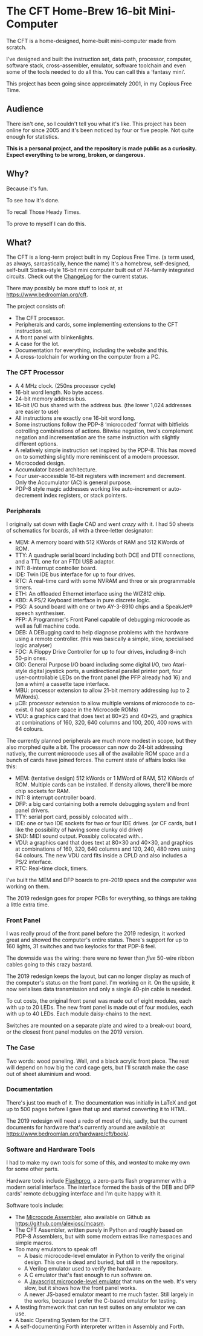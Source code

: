 # The CFT Home-Brew 16-bit Mini-Computer

The CFT is a home-designed, home-built mini-computer made from
scratch.

I've designed and built the instruction set, data path, processor,
computer, software stack, cross-assembler, emulator, software
toolchain and even some of the tools needed to do all this. You can
call this a ‘fantasy mini’.

This project has been going since approximately 2001, in my Copious
Free Time.


## Audience

There isn't one, so I couldn't tell you what it's like. This project
has been online for since 2005 and it's been noticed by four or five
people. Not quite enough for statistics.

**This is a personal project, and the repository is made public as a
curiosity. Expect everything to be wrong, broken, or dangerous.**

## Why?

Because it's fun.

To see how it's done.

To recall Those Heady Times.

To prove to myself I can do this.


## What?

The CFT is a long-term project built in my Copious Free Time. (a term used, as
always, sarcastically, hence the name) It's a homebrew, self-designed,
self-built Sixties-style 16-bit mini computer built out of 74-family integrated
circuits. Check out the
[ChangeLog](https://github.com/alexiosc/cft/blob/master/Changelog) for the
current status.

There may possibly be more stuff to look at, at https://www.bedroomlan.org/cft.

The project consists of:

* The CFT processor.
* Peripherals and cards, some implementing extensions to the CFT instruction set.
* A front panel with blinkenlights.
* A case for the lot.
* Documentation for everything, including the website and this.
* A cross-toolchain for working on the computer from a PC.

### The CFT Processor

* A 4 MHz clock. (250ns processor cycle)
* 16-bit word length. No byte access.
* 24-bit memory address bus.
* 16-bit I/O bus shared with the address bus. (the lower 1,024 addresses are easier to use)
* All instructions are exactly one 16-bit word long.
* Some instructions follow the PDP-8 ‘microcoded’ format with bitfields cotrolling combinations of actions. Bitwise negation, two's complement negation and incrementation are the same instruction with slightly different options.
* A relatively simple instruction set inspired by the PDP-8. This has moved on
  to something slightly more reminiscent of a modern processor.
* Microcoded design.
* Accumulator based architecture.
* Four user-accessible 16-bit registers with increment and decrement. Only the
  Accumulator (AC) is general purpose.
* PDP-8 style magic addresses working like auto-increment or auto-decrement
  index registers, or stack pointers.

### Peripherals

I originally sat down with Eagle CAD and went *crazy* with it. I had 50 sheets
of schematics for boards, all with a three-letter designator:

* MEM: A memory board with 512 KWords of RAM and 512 KWords of ROM.
* TTY: A quadruple serial board including both DCE and DTE
  connections, and a TTL one for an FTDI USB adaptor.
* INT: 8-interrupt controller board.
* IDE: Twin IDE bus interface for up to four drives.
* RTC: A real-time card with some NVRAM and three or six programmable timers.
* ETH: An offloaded Ethernet interface using the WIZ812 chip.
* KBD: A PS/2 Keyboard interface in pure discrete logic.
* PSG: A sound board with one or two AY-3-8910 chips and a SpeakJet® speech synthesiser.
* PFP: A Programmer's Front Panel capable of debugging microcode as well as full machine code.
* DEB: A DEBugging card to help diagnose problems with the hardware
  using a remote controller. (this was basically a simple, slow, specialised logic analyser)
* FDC: A Floppy Drive Controller for up to four drives, including 8-inch 50-pin ones.
* GIO: General Purpose I/O board including some digital I/O, two
  Atari-style digital joystick ports, a unidirectional parallel
  printer port, four user-controllable LEDs on the front panel (the
  PFP already had 16) and (on a whim) a cassette tape interface.
* MBU: processor extension to allow 21-bit memory addressing (up to 2 MWords).
* µCB: processor extension to allow multiple versions of microcode to co-exist. (I had spare space in the Microcode ROMs)
* VDU: a graphics card that does text at 80×25 and 40×25, and graphics
  at combinations of 160, 320, 640 columns and 100, 200, 400 rows with
  64 colours.

The currently planned peripherals are much more modest in scope, but
they also morphed quite a bit. The processor can now do 24-bit
addressing natively, the current microcode uses all of the available
ROM space and a bunch of cards have joined forces. The current state
of affairs looks like this:

* MEM: (tentative design) 512 kWords or 1 MWord of RAM, 512 KWords of
  ROM. Multiple cards can be installed. If density allows, there'll be
  more chip sockets for RAM.
* INT: 8 interrupt controller board.
* DFP: a big card containing both a remote debugging system and front panel drivers.
* TTY: serial port card, possibly colocated with…
* IDE: one or two IDE sockets for two or four IDE drives. (or CF
  cards, but I like the possibility of having some clunky old drive)
* SND: MIDI sound output. Possibly collocated with…
* VDU: a graphics card that does text at 80×30 and 40×30, and graphics
  at combinations of 160, 320, 640 columns and 120, 240, 480 rows
  using 64 colours. The new VDU card fits inside a CPLD and also
  includes a PS/2 interface.
* RTC: Real-time clock, timers.

I've built the MEM and DFP boards to pre-2019 specs and the computer was
working on them.

The 2019 redesign goes for proper PCBs for everything, so things are
taking a little extra time.

### Front Panel

I was really proud of the front panel before the 2019 redesign, it
worked great and showed the computer's entire status. There's support
for up to 160 lights, 31 switches and two keylocks for that PDP-8
feel.

The downside was the wiring: there were no fewer than *five* 50-wire
ribbon cables going to this crazy bastard.

The 2019 redesign keeps the layout, but can no longer display as much
of the computer's status on the front panel. I'm working on it. On the
upside, it now serialises data transmission and only a single 40-pin
cable is needed.

To cut costs, the original front panel was made out of eight modules,
each with up to 20 LEDs. The new front panel is made out of four
modules, each with up to 40 LEDs. Each module daisy-chains to the
next.

Switches are mounted on a separate plate and wired to a break-out
board, or the closest front panel modules on the 2019 version.


### The Case

Two words: wood paneling. Well, and a black acrylic front piece. The
rest will depend on how big the card cage gets, but I'll scratch make
the case out of sheet aluminium and wood.


### Documentation

There's just too much of it. The documentation was initially in LaTeX
and got up to 500 pages before I gave that up and started converting
it to HTML.

The 2019 redesign will need a redo of most of this, sadly, but the
current documents for hardware that's currently around are available
at https://www.bedroomlan.org/hardware/cft/book/.


### Software and Hardware Tools

I had to make my own tools for some of this, and *wanted* to make my
own for some other parts.

Hardware tools include
[Flashprog](https://www.bedroomlan.org/hardware/flashprog/), a
zero-parts flash programmer with a modern serial interface. The
interface formed the basis of the DEB and DFP cards' remote debugging
interface and I'm quite happy with it.

Software tools include:

*  The [Microcode Assembler](https://www.bedroomlan.org/projects/mcasm/),
   also available on Github as https://github.com/alexiosc/mcasm.
*  The CFT Assembler, written purely in Python and roughly based on
   PDP-8 Assemblers, but with some modern extras like namespaces and
   simple macros.
*  Too many emulators to speak of!
   * A basic microcode-level emulator in Python to verify the original
          design. This one is dead and buried, but still in the repository.
   * A Verilog emulator used to verify the hardware.
   * A C emulator that's fast enough to run software on.
   * A [Javascript microcode-level emulator](https://www.bedroomlan.org/hardware/cft/microcode-emulator/)
          that runs on the web. It's very slow, but it shows how the front
          panel works.
   * A newer JS-based emulator meant to me much faster. Still
          largely in the works, because I prefer the C-based emulator for
          testing.
* A testing framework that can run test suites on any emulator we can use.
* A basic Operating System for the CFT.
* A self-documenting Forth interpreter written in Assembly and Forth.
